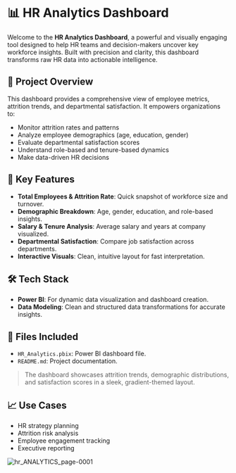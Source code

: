 

# 📊 HR Analytics Dashboard

Welcome to the **HR Analytics Dashboard**, a powerful and visually engaging tool designed to help HR teams and decision-makers uncover key workforce insights. Built with precision and clarity, this dashboard transforms raw HR data into actionable intelligence.

## 🚀 Project Overview

This dashboard provides a comprehensive view of employee metrics, attrition trends, and departmental satisfaction. It empowers organizations to:

- Monitor attrition rates and patterns
- Analyze employee demographics (age, education, gender)
- Evaluate departmental satisfaction scores
- Understand role-based and tenure-based dynamics
- Make data-driven HR decisions

## 📌 Key Features

- **Total Employees & Attrition Rate**: Quick snapshot of workforce size and turnover.
- **Demographic Breakdown**: Age, gender, education, and role-based insights.
- **Salary & Tenure Analysis**: Average salary and years at company visualized.
- **Departmental Satisfaction**: Compare job satisfaction across departments.
- **Interactive Visuals**: Clean, intuitive layout for fast interpretation.

## 🛠️ Tech Stack

- **Power BI**: For dynamic data visualization and dashboard creation.
- **Data Modeling**: Clean and structured data transformations for accurate insights.

## 📁 Files Included

- `HR_Analytics.pbix`: Power BI dashboard file.
- `README.md`: Project documentation.



> The dashboard showcases attrition trends, demographic distributions, and satisfaction scores in a sleek, gradient-themed layout.

## 📈 Use Cases

- HR strategy planning
- Attrition risk analysis
- Employee engagement tracking
- Executive reporting



![hr_ANALYTICS_page-0001](https://github.com/user-attachments/assets/1e53b293-2efb-4b31-b16f-055e6747f5e3)
